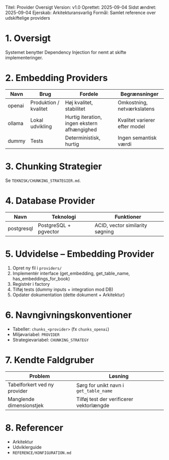 Titel: Provider Oversigt
Version: v1.0
Oprettet: 2025-09-04
Sidst ændret: 2025-09-04
Ejerskab: Arkitekturansvarlig
Formål: Samlet reference over udskiftelige providers

# 1. Oversigt
Systemet benytter Dependency Injection for nemt at skifte implementeringer.

# 2. Embedding Providers
| Navn | Brug | Fordele | Begrænsninger |
|------|------|---------|---------------|
| openai | Produktion / kvalitet | Høj kvalitet, stabilitet | Omkostning, netværkslatens |
| ollama | Lokal udvikling | Hurtig iteration, ingen ekstern afhængighed | Kvalitet varierer efter model |
| dummy | Tests | Deterministisk, hurtig | Ingen semantisk værdi |

# 3. Chunking Strategier
Se `TEKNISK/CHUNKING_STRATEGIER.md`.

# 4. Database Provider
| Navn | Teknologi | Funktioner |
|------|-----------|------------|
| postgresql | PostgreSQL + pgvector | ACID, vector similarity søgning |

# 5. Udvidelse – Embedding Provider
1. Opret ny fil i `providers/`
2. Implementér interface (get_embedding, get_table_name, has_embeddings_for_book)
3. Registrér i factory
4. Tilføj tests (dummy inputs + integration mod DB)
5. Opdater dokumentation (dette dokument + Arkitektur)

# 6. Navngivningskonventioner
- Tabeller: `chunks_<provider>` (fx `chunks_openai`)
- Miljøvariabel: `PROVIDER`
- Strategievariabel: `CHUNKING_STRATEGY`

# 7. Kendte Faldgruber
| Problem | Løsning |
|---------|---------|
| Tabelforkert ved ny provider | Sørg for unikt navn i `get_table_name` |
| Manglende dimensionstjek | Tilføj test der verificerer vektorlængde |

# 8. Referencer
- Arkitektur
- Udviklerguide
- `REFERENCE/KONFIGURATION.md`
